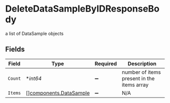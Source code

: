 # DeleteDataSampleByIDResponseBody

a list of DataSample objects


## Fields

| Field                                                            | Type                                                             | Required                                                         | Description                                                      |
| ---------------------------------------------------------------- | ---------------------------------------------------------------- | ---------------------------------------------------------------- | ---------------------------------------------------------------- |
| `Count`                                                          | **int64*                                                         | :heavy_minus_sign:                                               | number of items present in the items array                       |
| `Items`                                                          | [][components.DataSample](../../models/components/datasample.md) | :heavy_minus_sign:                                               | N/A                                                              |